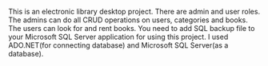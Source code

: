This is an electronic library desktop project. There are admin and user roles. The admins can do all CRUD operations on users, categories and books. The users can look for and rent books. You need to add SQL backup file to your Microsoft SQL Server application for using this project. I used ADO.NET(for connecting database) and Microsoft SQL Server(as a database).
